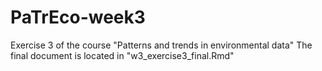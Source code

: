 # PaTrEco-week3
Exercise 3 of the course "Patterns and trends in environmental data"
The final document is located in "w3_exercise3_final.Rmd"
